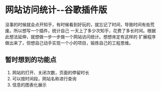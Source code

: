# 网站访问统计--谷歌插件版
没事的时候就会点开知乎，有时候看到好玩的，就忘记了时间，导致时间有些荒废。所以想写一个插件，统计自己
一天上了多少次知乎，花费了多长时间。根据此想法延伸，就想做一步一步做一个网站访问统计。想想肯定有这样的
扩展程序做出来了，但想自己动手实现一个小的项目，锻炼自己的工程思维。

## 暂时想到的功能点
1. 网站的打开、关闭次数，页面的停留时长
2. 可以按时间段，网站名称进行查询
3. 信息的图表化展示


